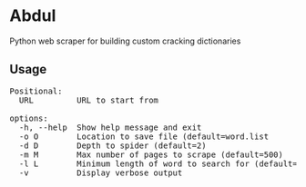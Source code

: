 # Abdul
Python web scraper for building custom cracking dictionaries

## Usage
<pre>
Positional:  
  URL         URL to start from

options:  
  -h, --help  Show help message and exit  
  -o O        Location to save file (default=word.list  
  -d D        Depth to spider (default=2)  
  -m M        Max number of pages to scrape (default=500)
  -l L        Minimum length of word to search for (default=4)  
  -v          Display verbose output  
  </pre>